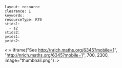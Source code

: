 ````
layout: resource
clearance: 1
keywords:
resourceType: RT9
stids1: 
  - s2
stids2:
pvids1:
pvids2:

````

<:= iframe("See http://nrich.maths.org/6345?mobile=1", "http://nrich.maths.org/6345?mobile=1", 700, 2300, image="thumbnail.png") :>

